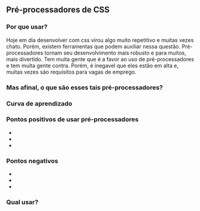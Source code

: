 ## Pré-processadores de CSS

### Por que usar?
	
Hoje em dia desenvolver com css virou algo muito repetitivo e muitas vezes chato. Porém, existem ferramentas que podem auxiliar nessa questão. Pré-processadores tornam seu desenvolvimento mais robusto e para muitos, mais divertido. 
Tem muita gente que é a favor ao uso de pré-processadores e tem muita gente contra. Porém, é inegavel que eles estão em alta e, muitas vezes são requisitos para vagas de emprego. 

### Mas afinal, o que são esses tais pré-processadores?

### Curva de aprendizado

### Pontos positivos de usar pré-processadores
*
*
*

### Pontos negativos
*
*
*

### Qual usar?
